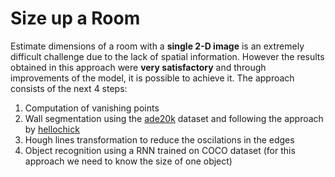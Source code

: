 # Size up a Room
Estimate dimensions of a room with a **single 2-D image** is an extremely difficult challenge due to the lack of spatial information. However the results obtained in this approach were **very satisfactory** and through improvements of the model, it is possible to achieve it. The approach  consists of the next 4 steps:

1. Computation of vanishing points
2. Wall segmentation using the [ade20k](http://sceneparsing.csail.mit.edu/) dataset and following the approach by [hellochick](https://github.com/hellochick/Indoor-segmentation)
3. Hough lines transformation to reduce the oscilations in the edges
4. Object recognition using a RNN trained on COCO dataset (for this approach we need to know the size of one object)
